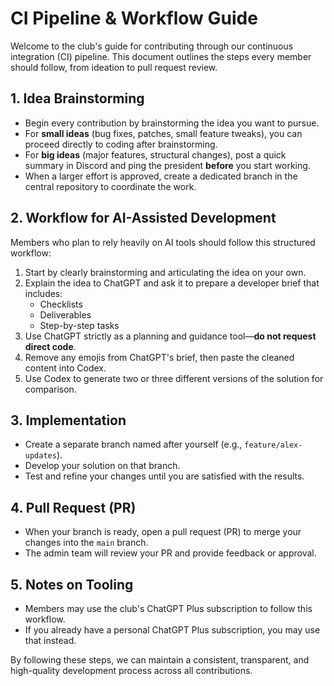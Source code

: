 # CI Pipeline & Workflow Guide

Welcome to the club's guide for contributing through our continuous integration (CI) pipeline. This document outlines the steps every member should follow, from ideation to pull request review.

## 1. Idea Brainstorming

- Begin every contribution by brainstorming the idea you want to pursue.
- For **small ideas** (bug fixes, patches, small feature tweaks), you can proceed directly to coding after brainstorming.
- For **big ideas** (major features, structural changes), post a quick summary in Discord and ping the president **before** you start working.
- When a larger effort is approved, create a dedicated branch in the central repository to coordinate the work.

## 2. Workflow for AI-Assisted Development

Members who plan to rely heavily on AI tools should follow this structured workflow:

1. Start by clearly brainstorming and articulating the idea on your own.
2. Explain the idea to ChatGPT and ask it to prepare a developer brief that includes:
   - Checklists
   - Deliverables
   - Step-by-step tasks
3. Use ChatGPT strictly as a planning and guidance tool—**do not request direct code**.
4. Remove any emojis from ChatGPT's brief, then paste the cleaned content into Codex.
5. Use Codex to generate two or three different versions of the solution for comparison.

## 3. Implementation

- Create a separate branch named after yourself (e.g., `feature/alex-updates`).
- Develop your solution on that branch.
- Test and refine your changes until you are satisfied with the results.

## 4. Pull Request (PR)

- When your branch is ready, open a pull request (PR) to merge your changes into the `main` branch.
- The admin team will review your PR and provide feedback or approval.

## 5. Notes on Tooling

- Members may use the club's ChatGPT Plus subscription to follow this workflow.
- If you already have a personal ChatGPT Plus subscription, you may use that instead.

By following these steps, we can maintain a consistent, transparent, and high-quality development process across all contributions.
